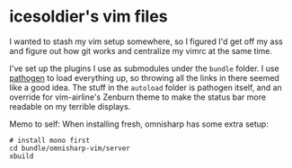 # icesoldier's vim files

I wanted to stash my vim setup somewhere, so I figured I'd get off
my ass and figure out how git works and centralize my vimrc at the
same time.

I've set up the plugins I use as submodules under the `bundle` folder.
I use [pathogen][] to load everything up, so throwing all the links in
there seemed like a good idea. The stuff in the `autoload` folder is
pathogen itself, and an override for vim-airline's Zenburn theme to
make the status bar more readable on my terrible displays.

[pathogen]: https://github.com/tpope/vim-pathogen

Memo to self: When installing fresh, omnisharp has some extra setup:

	# install mono first
    cd bundle/omnisharp-vim/server
	xbuild
